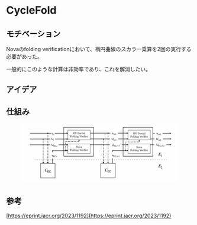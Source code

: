 # CycleFold

## モチベーション

Novaのfolding verificationにおいて、楕円曲線のスカラー乗算を2回の実行する必要があった。

一般的にこのような計算は非効率であり、これを解消したい。

## アイデア

## 仕組み

<figure><img src="../../.gitbook/assets/image.png" alt=""><figcaption></figcaption></figure>

## 参考

[https://eprint.iacr.org/2023/1192](https://eprint.iacr.org/2023/1192)
